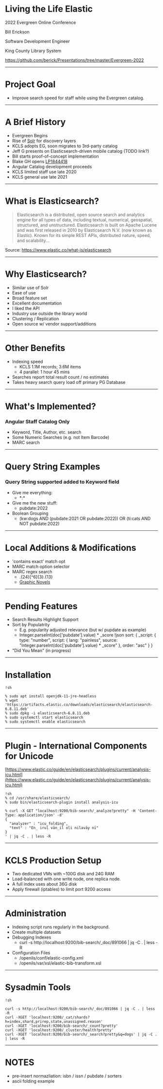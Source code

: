 # Living the Life Elastic

2022 Evergreen Online Conference

Bill Erickson

Software Development Engineer

King County Library System

https://github.com/berick/Presentations/tree/master/Evergreen-2022

---

# Project Goal

* Improve search speed for staff while using the Evergreen catalog.

---

# A Brief History

* Evergreen Begins
* Rise of [Solr](https://solr.apache.org/) for discovery layers
* KCLS adopts EG, soon migrates to 3rd-party catalog
* Jeff G presents on Elasticsearch-driven mobile catalog (TODO link?)
* Bill starts proof-of-concept implementation
* Blake GH opens [LP1844418](https://bugs.launchpad.net/evergreen/+bug/1844418)
* Angular Catalog development proceeds
* KCLS limited staff use late 2020
* KCLS general use late 2021

---

# What is Elasticsearch?

> Elasticsearch is a distributed, open source search and analytics
> engine for all types of data, including textual, numerical,
> geospatial, structured, and unstructured. Elasticsearch is built on
> Apache Lucene and was first released in 2010 by Elasticsearch N.V.
> (now known as Elastic). Known for its simple REST APIs, distributed
> nature, speed, and scalability...

Source: https://www.elastic.co/what-is/elasticsearch

---

# Why Elasticsearch?

* Similar use of Solr
* Ease of use
* Broad feature set
* Excellent documentation
* I liked the API
* Industry use outside the library world
* Clustering / Replication
* Open source w/ vendor support/additions

---

# Other Benefits

* Indexing speed
    * KCLS 1.1M records; 3.6M items
    * 4 parallel: 1 hour 45 mins
* Searches report total result count / no estimates
* Takes heavy search query load off primary PG Database

---

# What's Implemented?

### Angular Staff Catalog Only

* Keyword, Title, Author, etc. search
* Some Numeric Searches (e.g. not Item Barcode)
* MARC search

---

# Query String Examples

### Query String supported added to Keyword field

* Give me everything: 
    * \*:\*
* Give me the new stuff:
    * pubdate:2022
* Boolean Grouping
    * (kw:dogs AND (pubdate:2021 OR pubdate:2022)) OR (ti:cats AND NOT pubdate:2022)

---

# Local Additions & Modifications

* 'contains exact'  match opt
* MARC match option selector
* MARC regex search
    * .{24}[^6]{3}.{13}
    * [Graphic Novels](https://evgstaging.kcls.org/eg2/en-US/staff/catalog/search?org=1&limit=10&marcTag=008&marcTag=655&marcSubfield=&marcSubfield=a&marcValue=.%7B24%7D%5B%5E6%5D%7B3%7D.%7B13%7D&marcValue=graphic%20novels&matchOp=regexp&matchOp=phrase)


---

# Pending Features

* Search Results Highlight Support
* Sort by Populatrity
    * E.g. popularity adjusted relevance (but w/ pupdate as example)
    * Integer.parseInt(doc['pubdate'].value) * _score
    !json
    sort: {
        _script: {
            type: "number",
            script: {
                lang: "painless",
                source: "Integer.parseInt(doc['pubdate'].value) * _score"
            },
            order: "asc"
        }
    }
* "Did You Mean" (in progress)

---

# Installation

    !sh

    % sudo apt install openjdk-11-jre-headless
    % wget 'https://artifacts.elastic.co/downloads/elasticsearch/elasticsearch-6.8.11.deb'
    % sudo dpkg -i elasticsearch-6.8.11.deb
    % sudo systemctl start elasticsearch
    % sudo systemctl enable elasticsearch

---

# Plugin - International Components for Unicode

[https://www.elastic.co/guide/en/elasticsearch/plugins/current/analysis-icu.html](https://www.elastic.co/guide/en/elasticsearch/plugins/current/analysis-icu.html)

    !sh
    % cd /usr/share/elasticsearch/
    % sudo bin/elasticsearch-plugin install analysis-icu

    % curl -X GET "localhost:9200/bib-search/_analyze?pretty" -H 'Content-Type: application/json' -d'
    {
      "analyzer" : "icu_folding",
      "text" : "En̲ iruḷ vān̲il oḷi nilavāy nī"
    }
    ' | jq -C . | less -R

---

# KCLS Production Setup

* Two dedicated VMs with ~100G disk and 24G RAM
* Load-balanced with one write node, one replica node.
* A full index uses about 36G disk
* Apply firewall (iptables) to limit port 9200 access

---

# Administration

* Indexing script runs regularly in the background.
* Create multiple datasets
* Debugging Indexes
    * curl -s http://localhost:9200/bib-search/_doc/891066 | jq -C . | less -R
* Configuration Files
    * /openils/conf/elastic-config.xml
    * /openils/var/xsl/elastic-bib-transform.xsl

---

# Sysadmin Tools

    !sh

    curl -s http://localhost:9200/bib-search/_doc/891066 | jq -C . | less -R
    curl -XGET 'localhost:9200/_cat/shards?h=index,shard,prirep,state,unassigned.reason'
    curl -XGET 'localhost:9200/bib-search/_count?pretty' 
    curl -XGET 'localhost:9200/_cluster/health?pretty'
    curl -XGET 'localhost:9200/bib-search/_search?pretty&q=dogs' | jq -C . | less -R

---

# NOTES

* pre-insert normazliation: isbn / issn / pubdate / sorters
* ascii folding example

```

